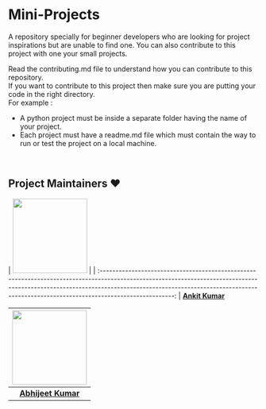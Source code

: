 # Mini-Projects
A repository specially for beginner developers who are looking for project inspirations but are unable to find one.  You can also contribute to this project with one your small projects.


Read the contributing.md file to understand how you can contribute to this repository. <br/>
If you want to contribute to this project then make sure you are putting your code in the right directory.<br/>
For example : <br/>
  - A python project must be inside a separate folder having the name of your project. <br/>
  - Each project must have a readme.md file which must contain the way to run or test the project on a local machine.
  <br/>
 
## Project Maintainers  ❤️ 


|                                     <a href="https://github.com/AnkitKumar383"><img src="https://media-exp1.licdn.com/dms/image/C5103AQHjY_FEeNVbdA/profile-displayphoto-shrink_800_800/0/1577284417198?e=1638403200&v=beta&t=Q3L6juOEHl9B3TF3sT0h3UqxtwGHsZx7Pihq1D22VXQ" width=150px height=150px /></a>                                      |
| :-----------------------------------------------------------------------------------------------------------------------------------------------------------------------------------------------------------------------------------------------------------------: | **[Ankit Kumar](https://www.linkedin.com/in/ankit-kumar-2b7b77118/)** 

|                                     <a href="https://github.com/abhianuj"><img src="https://avatars.githubusercontent.com/u/32203719?v=4" width=150px height=150px /></a>                                      |
| :-----------------------------------------------------------------------------------------------------------------------------------------------------------------------------------------------------------------------------------------------------------------: |
|                                                                                      **[Abhijeet Kumar]()**
